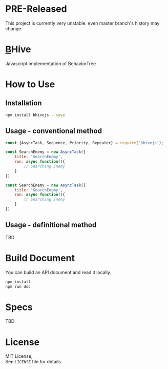 # PRE-Released
This project is currently very unstable.
even master branch's history may change

# [B]()Hive
Javascript implementation of BehaviorTree

# How to Use

## Installation
```bash
npm install bhivejs --save
```

## Usage -  conventional method
```javascript
const {AsyncTask, Sequence, Priority, Repeater} = require('bhivejs');

const SearchEnemy = new AsyncTask({
    title: 'SearchEnemy',
    run: async function(){
        // Searching Enemy
    }
})

const SearchEnemy = new AsyncTask({
    title: 'SearchEnemy',
    run: async function(){
        // Searching Enemy
    }
})

```

## Usage -  definitional method
TBD

# Build Document
You can build an API document and read it locally.
```bash
npm install
npm run doc
```

# Specs
TBD

# License
MIT License,  
See `LICENSE` file for details
